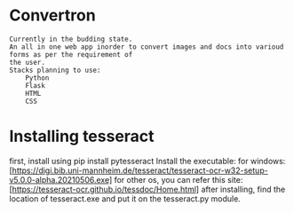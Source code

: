 # Convertron

    Currently in the budding state.
    An all in one web app inorder to convert images and docs into varioud forms as per the requirement of
    the user.
    Stacks planning to use:
        Python
        Flask
        HTML
        CSS
        
# Installing tesseract
first, install using pip install pytesseract
Install the executable:
for windows: [https://digi.bib.uni-mannheim.de/tesseract/tesseract-ocr-w32-setup-v5.0.0-alpha.20210506.exe]
for other os, you can refer this site: [https://tesseract-ocr.github.io/tessdoc/Home.html]
after installing, find the location of tesseract.exe and put it on the tesseract.py module.
